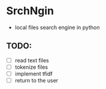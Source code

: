 # SrchNgin
- local files search engine in python

## TODO:
- [ ] read text files
- [ ] tokenize files
- [ ] implement tfidf
- [ ] return to the user 
